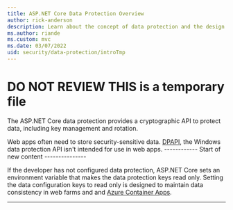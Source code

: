 ```yaml
---
title: ASP.NET Core Data Protection Overview
author: rick-anderson
description: Learn about the concept of data protection and the design principles of the ASP.NET Core Data Protection APIs.
ms.author: riande
ms.custom: mvc
ms.date: 03/07/2022
uid: security/data-protection/introTmp
---
```

# DO NOT REVIEW THIS is a temporary file

The ASP.NET Core data protection provides a cryptographic API to protect data, including key management and rotation.

Web apps often need to store security-sensitive data. [DPAPI](/dotnet/standard/security/how-to-use-data-protection), the Windows data protection API isn't intended for use in web apps.
------------ Start of new content ---------------

If the developer has not configured data protection, ASP.NET Core sets an environment variable that makes the data protection keys read only. Setting the data configuration keys to read only is designed to maintain data consistency in web farms and and [Azure Container Apps](/azure/container-apps/overview).



----------------------------------------------

